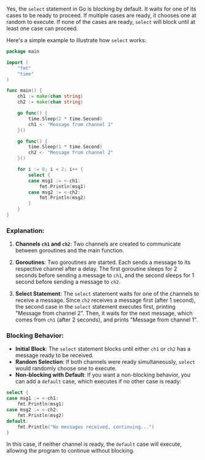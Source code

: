 Yes, the `select` statement in Go is blocking by default. It waits for one of its cases to be ready to proceed. If multiple cases are ready, it chooses one at random to execute. If none of the cases are ready, `select` will block until at least one case can proceed.

Here's a simple example to illustrate how `select` works:

```go
package main

import (
	"fmt"
	"time"
)

func main() {
	ch1 := make(chan string)
	ch2 := make(chan string)

	go func() {
		time.Sleep(2 * time.Second)
		ch1 <- "Message from channel 1"
	}()

	go func() {
		time.Sleep(1 * time.Second)
		ch2 <- "Message from channel 2"
	}()

	for i := 0; i < 2; i++ {
		select {
		case msg1 := <-ch1:
			fmt.Println(msg1)
		case msg2 := <-ch2:
			fmt.Println(msg2)
		}
	}
}
```

### Explanation:

1. **Channels `ch1` and `ch2`**: Two channels are created to communicate between goroutines and the main function.

2. **Goroutines**: Two goroutines are started. Each sends a message to its respective channel after a delay. The first goroutine sleeps for 2 seconds before sending a message to `ch1`, and the second sleeps for 1 second before sending a message to `ch2`.

3. **Select Statement**: The `select` statement waits for one of the channels to receive a message. Since `ch2` receives a message first (after 1 second), the second case in the `select` statement executes first, printing "Message from channel 2". Then, it waits for the next message, which comes from `ch1` (after 2 seconds), and prints "Message from channel 1".

### Blocking Behavior:

- **Initial Block**: The `select` statement blocks until either `ch1` or `ch2` has a message ready to be received.
- **Random Selection**: If both channels were ready simultaneously, `select` would randomly choose one to execute.
- **Non-blocking with Default**: If you want a non-blocking behavior, you can add a `default` case, which executes if no other case is ready:

```go
select {
case msg1 := <-ch1:
    fmt.Println(msg1)
case msg2 := <-ch2:
    fmt.Println(msg2)
default:
    fmt.Println("No messages received, continuing...")
}
```

In this case, if neither channel is ready, the `default` case will execute, allowing the program to continue without blocking.